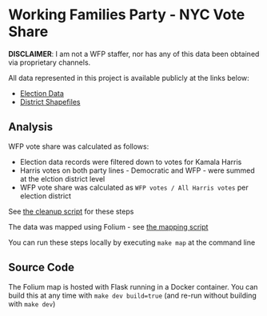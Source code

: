 # Working Families Party - NYC Vote Share

**DISCLAIMER**: I am not a WFP staffer, nor has any of this data been obtained via proprietary channels. 

All data represented in this project is available publicly at the links below:

* [Election Data](https://vote.nyc/page/election-results-summary)
* [District Shapefiles](https://www.nyc.gov/site/planning/data-maps/open-data/districts-download-metadata.page)

## Analysis
WFP vote share was calculated as follows:
* Election data records were filtered down to votes for Kamala Harris
* Harris votes on both party lines - Democratic and WFP - were summed at the elction district level
* WFP vote share was calculated as `WFP votes / All Harris votes` per election district

See [the cleanup script](./src/utils/run_analytics.py) for these steps

The data was mapped using Folium - see [the mapping script](./src/utils/build_map.py)

You can run these steps locally by executing `make map` at the command line

## Source Code
The Folium map is hosted with Flask running in a Docker container. You can build this at any time with `make dev build=true` (and re-run without building with `make dev`)
